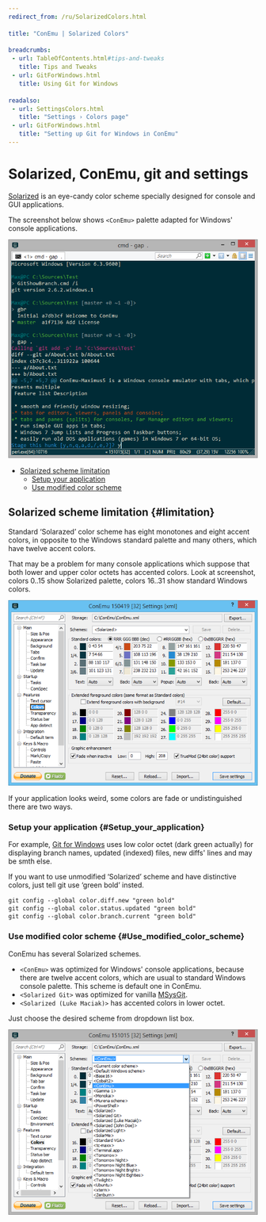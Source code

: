 ```yaml
---
redirect_from: /ru/SolarizedColors.html

title: "ConEmu | Solarized Colors"

breadcrumbs:
 - url: TableOfContents.html#tips-and-tweaks
   title: Tips and Tweaks
 - url: GitForWindows.html
   title: Using Git for Windows

readalso:
 - url: SettingsColors.html
   title: "Settings › Colors page"
 - url: GitForWindows.html
   title: "Setting up Git for Windows in ConEmu"
---
```


# Solarized, ConEmu, git and settings

[Solarized](http://ethanschoonover.com/solarized) is an eye-candy color scheme
specially designed for console and GUI applications.

The screenshot below shows `<ConEmu>` palette adapted for Windows' console applications.

![ConEmu: Solarized Git](/img/SolarizedGit.png)

* [Solarized scheme limitation](#limitation)
  * [Setup your application](#Setup_your_application)
  * [Use modified color scheme](#Use_modified_color_scheme)



## Solarized scheme limitation  {#limitation}

Standard ‘Solarazed’ color scheme has eight monotones and eight accent colors,
in opposite to the Windows standard palette and many others,
which have twelve accent colors.

That may be a problem for many console applications which suppose that
both lower and upper color octets has accented colors. Look at screenshot,
colors 0..15 show Solarized palette, colors 16..31 show standard Windows colors.

![ConEmu: Settings' Colors](/img/Settings-Colors.png)

If your application looks weird, some colors are fade or undistinguished there are two ways.



### Setup your application  {#Setup_your_application}

For example, [Git for Windows](GitForWindows.html) uses low color octet
(dark green actually) for displaying branch names, updated (indexed) files,
new diffs' lines and may be smth else.

If you want to use unmodified ‘Solarized’ scheme and have distinctive colors,
just tell git use ‘green bold’ insted.

~~~
git config --global color.diff.new "green bold"
git config --global color.status.updated "green bold"
git config --global color.branch.current "green bold"
~~~



### Use modified color scheme  {#Use_modified_color_scheme}

ConEmu has several Solarized schemes.

* `<ConEmu>` was optimized for Windows' console applications, because there are
  twelve accent colors, which are usual to standard Windows console palette.
  This scheme is default one in ConEmu.
* `<Solarized Git>` was optimized for vanilla [MSysGit](http://msysgit.github.io/).
* `<Solarized (Luke Maciak)>` has accented colors in lower octet.

Just choose the desired scheme from dropdown list box.

![ConEmu: Settings' Colors](/img/Settings-Colors2.png)
